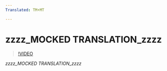 ```yaml
---
Translated: TM+MT

---
```

# zzzz_MOCKED TRANSLATION_zzzz

> [!VIDEO](https://www.youtube.com/watch?v=A0EcD2AxvJE)

_zzzz_MOCKED TRANSLATION_zzzz_

<object width="425" height="349">
    <param name="movie" value="zzzz_MOCKED TRANSLATION_zzzz"></param>
    <param name="allowFullScreen" value="zzzz_MOCKED TRANSLATION_zzzz"></param>
</object>
